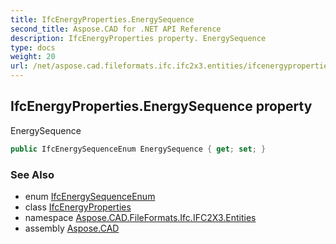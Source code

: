 ```yaml
---
title: IfcEnergyProperties.EnergySequence
second_title: Aspose.CAD for .NET API Reference
description: IfcEnergyProperties property. EnergySequence
type: docs
weight: 20
url: /net/aspose.cad.fileformats.ifc.ifc2x3.entities/ifcenergyproperties/energysequence/
---
```

## IfcEnergyProperties.EnergySequence property

EnergySequence

```csharp
public IfcEnergySequenceEnum EnergySequence { get; set; }
```

### See Also

* enum [IfcEnergySequenceEnum](../../../aspose.cad.fileformats.ifc.ifc2x3.types/ifcenergysequenceenum/)
* class [IfcEnergyProperties](../)
* namespace [Aspose.CAD.FileFormats.Ifc.IFC2X3.Entities](../../ifcenergyproperties/)
* assembly [Aspose.CAD](../../../)


